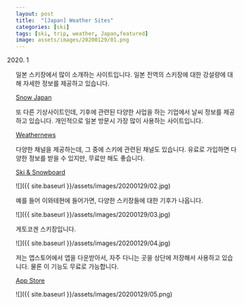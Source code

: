 ```yaml
---
layout: post
title:  "[Japan] Weather Sites"
categories: [ski]
tags: [ski, trip, weather, Japan,featured]
image: assets/images/20200129/01.png
---
```


2020. 1

일본 스키장에서 많이 소개하는 사이트입니다.
일본 전역의 스키장에 대한 강설량에 대해 자세한 정보를 제공하고 있습니다.

[Snow Japan][weather1]


또 다른 기상사이트인데, 기후에 관련된 다양한 사업을 하는 기업에서 날씨 정보를 제공하고 있습니다.
개인적으로 일본 방문시 가장 많이 사용하는 사이트입니다.
 
[Weathernews][weather2]

다양한 채널을 제공하는데, 그 중에 스키에 관련된 채널도 있습니다.
유료로 가입하면 다양한 정보를 받을 수 있지만, 무료만 해도 좋습니다.

[Ski & Snowboard][weather3]

![]({{ site.baseurl }}/assets/images/20200129/02.jpg)

예를 들어 이와테현에 들어가면, 다양한 스키장들에 대한 기후가 나옵니다.

![]({{ site.baseurl }}/assets/images/20200129/03.jpg)

게토코겐 스키장입니다.

![]({{ site.baseurl }}/assets/images/20200129/04.jpg)

저는 앱스토어에서 앱을 다운받아서, 자주 다니는 곳을 상단에 저장해서 사용하고 있습니다.
물론 이 기능도 무료로 가능합니다.

[App Store][weather4]

![]({{ site.baseurl }}/assets/images/20200129/05.png)

[weather1]: https://www.snowjapan.com
[weather2]: https://global.weathernews.com
[weather3]: https://weathernews.jp/s/ski/?fm=sw
[weather4]: https://apple.co/2uDKliU
